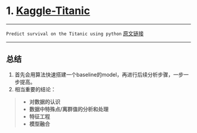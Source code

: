 
# 1. [Kaggle-Titanic](https://www.kaggle.com/c/titanic)
---
`Predict survival on the Titanic using python`
[原文链接](http://blog.csdn.net/han_xiaoyang/article/details/49797143)

---
## 总结
1. 首先会用算法快速搭建一个baseline的model，再进行后续分析步骤，一步一步提高。
2. 相当重要的结论：
> * **对数据的认识**
> * **数据中特殊点/离群值的分析和处理**
> * **特征工程**
> * **模型融合**
